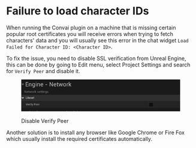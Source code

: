 # Failure to load character IDs

When running the Convai plugin on a machine that is missing certain popular root certificates you will receive errors when trying to fetch characters' data and you will usually see this error in the chat widget `Load Failed for Character ID: <Character ID>`.

To fix the issue, you need to disable SSL verification from Unreal Engine, this can be done by going to Edit menu, select Project Settings and search for `Verify Peer` and disable it.

<figure><img src="../../../.gitbook/assets/image (413).png" alt=""><figcaption><p>Disable Verify Peer</p></figcaption></figure>

Another solution is to install any browser like Google Chrome or Fire Fox which usually install the required certificates automatically.

